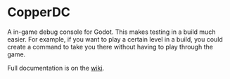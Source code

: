 # CopperDC
A in-game debug console for Godot. This makes testing in a build much easier. For example, if you want to play a certain level in a build, you could create a command to take you there without having to play through the game.

Full documentation is on the [wiki](https://github.com/Ratamacue9112/CopperDC/wiki).
